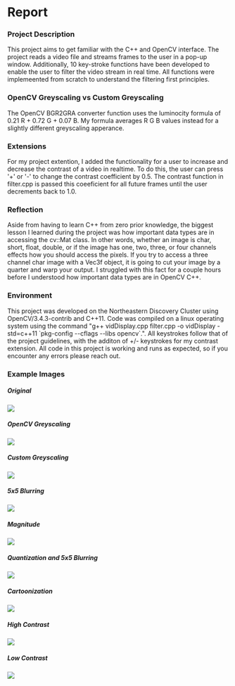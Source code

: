 # Report

### Project Description
This project aims to get familiar with the C++ and OpenCV interface. The project reads a video file and streams frames to the user in a pop-up window. Additionally, 10 key-stroke functions have been developed to enable the user to filter the video stream in real time. All functions were implemeented from scratch to understand the filtering first principles. 

### OpenCV Greyscaling vs Custom Greyscaling
The OpenCV BGR2GRA converter function uses the luminocity formula of 0.21 R + 0.72 G + 0.07 B. My formula averages R G B values instead for a slightly different greyscaling apperance.

### Extensions
For my project extention, I added the functionality for a user to increase and decrease the contrast of a video in realtime. To do this, the user can press '+' or '-' to change the contrast coefficient by 0.5. The contrast function in filter.cpp is passed this coeeficient for all future frames until the user decrements back to 1.0. 

### Reflection
Aside from having to learn C++ from zero prior knowledge, the biggest lesson I learned during the project was how important data types are in accessing the cv::Mat class. In other words, whether an image is char, short, float, double, or if the image has one, two, three, or four channels effects how you should access the pixels. If you try to access a three channel char image with a Vec3f object, it is going to cut your image by a quarter and warp your output. I struggled with this fact for a couple hours before I understood how important data types are in OpenCV C++.

### Environment 
This project was developed on the Northeastern Discovery Cluster using OpenCV/3.4.3-contrib and C++11. Code was compiled on a linux operating system using the command \"g++ vidDisplay.cpp filter.cpp -o vidDisplay -std=c++11 \`pkg-config --cflags --libs opencv\`.\". All keystrokes follow that of the project guidelines, with the additon of +/- keystrokes for my contrast extension. All code in this project is working and runs as expected, so if you encounter any errors please reach out.

### Example Images
##### Original
![](https://github.com/garrett-partenza-us/computer-vision/blob/main/ex1/photos/Original.png)

##### OpenCV Greyscaling
![](https://github.com/garrett-partenza-us/computer-vision/blob/main/ex1/photos/OpenCVGreyscale.png)

##### Custom Greyscaling
![](https://github.com/garrett-partenza-us/computer-vision/blob/main/ex1/photos/CustomGreyscale.png)

##### 5x5 Blurring 
![](https://github.com/garrett-partenza-us/computer-vision/blob/main/ex1/photos/5x5Blur.png)

##### Magnitude 
![](https://github.com/garrett-partenza-us/computer-vision/blob/main/ex1/photos/Magnitude.png)

##### Quantization and 5x5 Blurring
![](https://github.com/garrett-partenza-us/computer-vision/blob/main/ex1/photos/BlurQuantize.png)

##### Cartoonization
![](https://github.com/garrett-partenza-us/computer-vision/blob/main/ex1/photos/Cartoon.png)

##### High Contrast
![](https://github.com/garrett-partenza-us/computer-vision/blob/main/ex1/photos/HighContrast.png)

##### Low Contrast
![](https://github.com/garrett-partenza-us/computer-vision/blob/main/ex1/photos/LowContrast.png)
